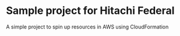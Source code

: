 # Sample project for Hitachi Federal
A simple project to spin up resources in AWS using CloudFormation

